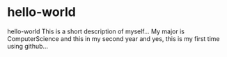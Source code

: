 # hello-world
hello-world
This is a short description of myself...
My major is ComputerScience and this in my second year and yes, this is my first time using github...
